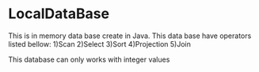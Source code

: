 # LocalDataBase
This is in memory data base create in Java.
This data base have operators listed bellow:
1)Scan
2)Select
3)Sort
4)Projection
5)Join

This database can only works with integer values
